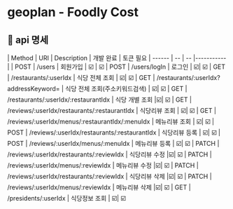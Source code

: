 # geoplan - Foodly Cost

##  🍎 api 명세

| Method | URI | Description | 개발 완료 | 토큰 필요
| ------ | -- | -- |----------- |
| POST | /users | 회원가입 | ☑️ | ☑️ 
| POST | /users/logIn | 로그인 | ☑️| ☑️ 
| GET | /restaurants/:userIdx | 식당 전체 조회 | ☑️| ☑️ 
| GET | /restaurants/:userIdx?addressKeyword= | 식당 전체 조회(주소키워드검색) | ☑️| ☑️ 
| GET | /restaurants/:userIdx/:restaurantIdx | 식당 개별 조회 |☑️| ☑️ 
| GET | /reviews/:userIdx/restaurants/:restaurantIdx | 식당리뷰 조회 | ☑️| ☑️ 
| GET | /reviews/:userIdx/menus/:restaurantIdx/:menuIdx | 메뉴리뷰 조회 | ☑️| ☑️ 
| POST | /reviews/:userIdx/restaurants/:restaurantIdx | 식당리뷰 등록 | ☑️| ☑️ 
| POST | /reviews/:userIdx/menus/:menuIdx | 메뉴리뷰 등록 | ☑️| ☑️ 
| PATCH | /reviews/:userIdx/restaurants/:reviewIdx | 식당리뷰 수정 |☑️| ☑️ 
| PATCH | /reviews/:userIdx/menus/:reviewIdx | 메뉴리뷰 수정 |☑️| ☑️ 
| PATCH | /reviews/:userIdx/restaurants/:reviewIdx | 식당리뷰 삭제 |☑️| ☑️ 
| PATCH | /reviews/:userIdx/menus/:reviewIdx | 메뉴리뷰 삭제 |☑️| ☑️ 
| GET | /presidents/:userIdx | 식당정보 조회 | ☑️| ☑️ 
